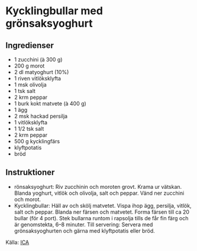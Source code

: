 # Kycklingbullar med grönsaksyoghurt

## Ingredienser

* 1 zucchini (à 300 g)
* 200 g morot
* 2 dl matyoghurt (10%)
* 1 riven vitlöksklyfta
* 1 msk olivolja
* 1 tsk salt
* 2 krm peppar
* 1 burk kokt matvete (à 400 g)
* 1 ägg
* 2 msk hackad persilja
* 1 vitlöksklyfta
* 1 1/2 tsk salt
* 2 krm peppar
* 500 g kycklingfärs
* klyftpotatis
* bröd

## Instruktioner

* rönsaksyoghurt: Riv zucchinin och moroten grovt. Krama ur vätskan. Blanda yoghurt, vitlök och olivolja, salt och peppar. Vänd ner zucchini och morot.
* Kycklingbullar: Häll av och skölj matvetet. Vispa ihop ägg, persilja, vitlök, salt och peppar. Blanda ner färsen och matvetet. Forma färsen till ca 20 bullar (för 4 port). Stek bullarna runtom i rapsolja tills de får fin färg och är genomstekta, 6–8 minuter. Till servering: Servera med grönsaksyoghurten och gärna med klyftpotatis eller bröd.

 Källa: [ICA](https://www.ica.se/recept/kycklingbullar-med-gronsaksyoghurt-722631/)